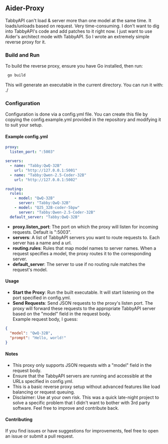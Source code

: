 ## Aider-Proxy

TabbyAPI can't load & server more than one model at the same time. It loads/unloads based on request. Very time-consuming.
I don't want to dig into TabbyAPI's code and add patches to it right now.
I just want to use Aider's architect mode with TabbyAPI. So I wrote an extremely simple reverse proxy for it.


### Build and Run                                  
To build the reverse proxy, ensure you have Go installed, then run:
```bash
 go build
```

This will generate an executable in the current directory. You can run it with:
./<aider-proxy>


### Configuration                                  

Configuration is done via a config.yml file. You can create this file by copying the config.example.yml provided in the repository and modifying it to suit your setup.

#### Example config.yml                               
```yaml
proxy:
  listen_port: ":5003"

servers:
  - name: "Tabby:QwQ-32B"
    url: "http://127.0.0.1:5001"
  - name: "Tabby:Qwen-2.5-Coder-32B"
    url: "http://127.0.0.1:5002"

routing:
  rules:
    - model: "QwQ-32B"
      server: "Tabby:QwQ-32B"
    - model: "Q25_32B-coder-5bpw"
      server: "Tabby:Qwen-2.5-Coder-32B"
  default_server: "Tabby:QwQ-32B"
```
- **proxy.listen_port**: The port on which the proxy will listen for incoming requests. Default is ":5003".                                                
- **servers**: A list of TabbyAPI servers you want to route requests to. Each server has a name and a url.                                                 
- **routing.rules**: Rules that map model names to server names. When a request specifies a model, the proxy routes it to the corresponding server.          
- **default_server**: The server to use if no routing rule matches the request's model.

#### Usage                                      
-  **Start the Proxy**: Run the built executable. It will start listening on the port specified in config.yml.                                                
- **Send Requests**: Send JSON requests to the proxy's listen port. The proxy will forward these requests to the appropriate TabbyAPI server based on the "model" field in the request body.                                           
Example request body, I guess:
```json
{
  "model": "QwQ-32B",
  "prompt": "Hello, world!"
}   
```                                                                        
#### Notes                                      

- This proxy only supports JSON requests with a "model" field in the request body.                                                                        
- Ensure that the TabbyAPI servers are running and accessible at the URLs specified in config.yml.                                                     
- This is a basic reverse proxy setup without advanced features like load balancing or request queuing.                                                
- Disclaimer: Use at your own risk. This was a quick late-night project to solve a specific problem that I didn't want to bother with 3rd party software. Feel free to improve and contribute back.

#### Contributing                                  
If you find issues or have suggestions for improvements, feel free to open an issue or submit a pull request.